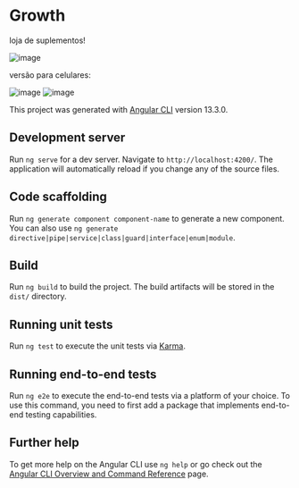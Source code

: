 # Growth

loja de suplementos!


![image](https://user-images.githubusercontent.com/106848192/181110251-6f97b963-d99b-49ba-84da-aca28eb111c3.png)

versão para celulares:

![image](https://user-images.githubusercontent.com/106848192/181110514-1fb15ba6-c3a4-4d78-b026-bc07fc80e707.png) ![image](https://user-images.githubusercontent.com/106848192/181110725-fc9e891f-192e-4be6-b417-d0fbd6b2c215.png)




This project was generated with [Angular CLI](https://github.com/angular/angular-cli) version 13.3.0.

## Development server

Run `ng serve` for a dev server. Navigate to `http://localhost:4200/`. The application will automatically reload if you change any of the source files.

## Code scaffolding

Run `ng generate component component-name` to generate a new component. You can also use `ng generate directive|pipe|service|class|guard|interface|enum|module`.

## Build

Run `ng build` to build the project. The build artifacts will be stored in the `dist/` directory.

## Running unit tests

Run `ng test` to execute the unit tests via [Karma](https://karma-runner.github.io).

## Running end-to-end tests

Run `ng e2e` to execute the end-to-end tests via a platform of your choice. To use this command, you need to first add a package that implements end-to-end testing capabilities.

## Further help

To get more help on the Angular CLI use `ng help` or go check out the [Angular CLI Overview and Command Reference](https://angular.io/cli) page.
